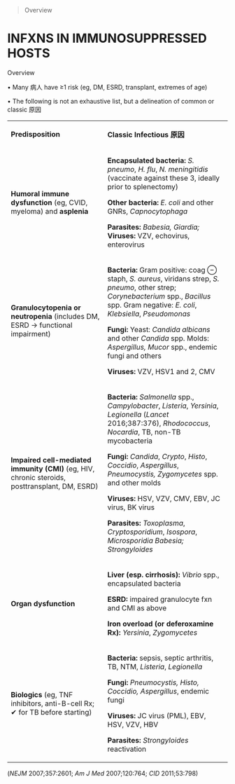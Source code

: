 

> Overview


# INFXNS IN IMMUNOSUPPRESSED HOSTS

Overview

• Many 病人 have ≥1 risk (eg, DM, ESRD, transplant, extremes of age)

• The following is not an exhaustive list, but a delineation of common or classic 原因

<table><colgroup><col> <col></colgroup><tbody><tr><td><p><b>Predisposition</b></p></td><td><p><b>Classic Infectious 原因</b></p></td></tr><tr><td><p><b>Humoral immune dysfunction</b> (eg, CVID, myeloma) and <b>asplenia</b></p></td><td><p><b>Encapsulated bacteria:</b> <i>S. pneumo</i>, <i>H. flu</i>, <i>N. meningitidis</i> (vaccinate against these 3, ideally prior to splenectomy)</p><p><b>Other bacteria:</b> <i>E. coli</i> and other GNRs, <i>Capnocytophaga</i></p><p><b>Parasites:</b> <i>Babesia, Giardia;</i> <b>Viruses:</b> VZV, echovirus, enterovirus</p></td></tr><tr><td><p><b>Granulocytopenia or neutropenia</b> (includes DM, ESRD → functional impairment)</p></td><td><p><b>Bacteria:</b> <span>Gram positive</span>: coag ⊖ staph, <i>S. aureus</i>, viridans strep, <i>S. pneumo</i>, other strep; <i>Corynebacterium</i> spp., <i>Bacillus</i> spp. <span>Gram negative</span>: <i>E. coli</i>, <i>Klebsiella</i>, <i>Pseudomonas</i></p><p><b>Fungi:</b> <span>Yeast</span>: <i>Candida albicans</i> and other <i>Candida</i> spp. <span>Molds</span>: <i>Aspergillus, Mucor</i> spp., endemic fungi and others</p><p><b>Viruses:</b> VZV, HSV1 and 2, CMV</p></td></tr><tr><td><p><b>Impaired cell-mediated immunity (CMI)</b> (eg, HIV, chronic steroids, posttransplant, DM, ESRD)</p></td><td><p><b>Bacteria:</b> <i>Salmonella</i> spp., <i>Campylobacter</i>, <i>Listeria</i>, <i>Yersinia</i>, <i>Legionella</i> <span>(</span><span><i>Lancet</i></span> <span>20</span><span>1</span><span>6;387:376)</span>, <i>Rhodococcus</i>, <i>Nocardia</i>, TB, non-TB mycobacteria</p><p><b>Fungi:</b> <i>Candida</i>, <i>Crypto</i>, <i>Histo</i>, <i>Coccidio</i>, <i>Aspergillus</i>, <i>Pneumocystis, Zygomycetes</i> spp. and other molds</p><p><b>Viruses:</b> HSV, VZV, CMV, EBV, JC virus, BK virus</p><p><b>Parasites:</b> <i>Toxoplasma</i>, <i>Cryptosporidium</i>, <i>Isospora</i>, <i>Microsporidia Babesia; Strongyloides</i></p></td></tr><tr><td><p><b>Organ dysfunction</b></p></td><td><p><b>Liver (esp. cirrhosis):</b> <i>Vibrio</i> spp., encapsulated bacteria</p><p><b>ESRD:</b> impaired granulocyte fxn and CMI as above</p><p><b>Iron overload (or deferoxamine Rx):</b> <i>Yersinia</i>, <i>Zygomycetes</i></p></td></tr><tr><td><p><b>Biologics</b> (eg, TNF inhibitors, anti-B-cell Rx; ✔ for TB before starting)</p></td><td><p><b>Bacteria:</b> sepsis, septic arthritis, TB, NTM, <i>Listeria</i>, <i>Legionella</i></p><p><b>Fungi:</b> <i>Pneumocystis, Histo, Coccidio, Aspergillus</i>, endemic fungi</p><p><b>Viruses:</b> JC virus (PML), EBV, HSV, VZV, HBV</p><p><b>Parasites:</b> <i>Strongyloides</i> reactivation</p></td></tr></tbody></table>

(_NEJM_ 2007;357:2601; _Am J Med_ 2007;120:764; _CID_ 2011;53:798)
